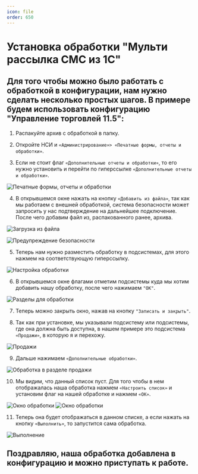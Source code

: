 ```yaml
---
icon: file 
order: 650
---
```


# Установка обработки "Мульти рассылка СМС из 1С"

## Для того чтобы можно было работать с обработкой в конфигурации, нам нужно сделать несколько простых шагов. В примере будем использовать конфигурацию "Управление торговлей 11.5":

1. Распакуйте архив с обработкой в папку.

2. Откройте НСИ и `«Администрирование»> «Печатные формы, отчеты и обработки»`.

3. Если не стоит флаг `«Дополнительные отчеты и обработки»`, то его нужно установить и перейти по гиперссылке `«Дополнительные отчеты и обработки»`.

![Печатные формы, отчеты и обработки](./static/01_УстановкаОбработки.png)

4. В открывшемся окне нажать на кнопку `«Добавить из файла»`, так как мы работаем с внешней обработкой, система безопасности может запросить у нас подтверждение на дальнейшее подключение. После чего добавим файл из, распакованного ранее, архива.

![Загрузка из файла](./static/02_УстановкаОбработки.png)

![Предупреждение безопасности](./static/03_УстановкаОбработки.png)

5. Теперь нам нужно разместить обработку в подсистемах, для этого нажмем на соответствующую гиперссылку.

![Настройка обработки](./static/04_УстановкаОбработки.png)

6. В открывшемся окне флагами отметим подсистемы куда мы хотим добавить нашу обработку, после чего нажимаем `"ОК"`.

![Разделы для обработки](./static/05_УстановкаОбработки.png)

7. Теперь можно закрыть окно, нажав на кнопку `"Записать и закрыть"`.

8. Так как при установке, мы указывали подсистему или подсистемы, где она должна быть  доступна, в нашем  примере это подсистема `«Продажи»`, в которую я и перехожу.

![Продажи](./static/06_УстановкаОбработки.png)

9. Дальше нажимаем `«Дополнительные обработки»`.

![Обработка в разделе продажи](./static/07_УстановкаОбработки.png)

10. Мы видим, что данный список пуст. Для того чтобы в нем отображалась наша обработка нажмем `«Настроить список»` и установим флаг на нашей обработке и нажмем `«ОК»`.

![Окно обработки](./static/08_УстановкаОбработки.png)
![Окно обработки](./static/09_УстановкаОбработки.png)

11. Теперь она будет отображаться в данном списке, а если нажать на кнопку `«Выполнить»`, то запустится сама обработка.

![Выполнение](./static/10_УстановкаОбработки.png)

## Поздравляю, наша обработка добавлена в конфигурацию и можно приступать к работе.